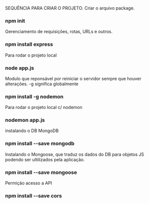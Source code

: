 SEQUÊNCIA PARA CRIAR O PROJETO.
Criar o arquivo package.
### npm init

Gerenciamento de requisições, rotas, URLs e outros.
### npm install express

Para rodar o projeto local
### node app.js

Modulo que reponsável por reiniciar o servidor sempre que houver alterações. -g significa globalmente
### npm install -g nodemon

Para rodar o projeto local c/ nodemon
### nodemon app.js

instalando o DB MongoDB
### npm install --save mongodb

Instalando o Mongoose, que traduz os dados do DB para objetos JS podendo ser ultilizados pela aplicação.
### npm install --save mongoose

Permição acesso a API
### npm install --save cors